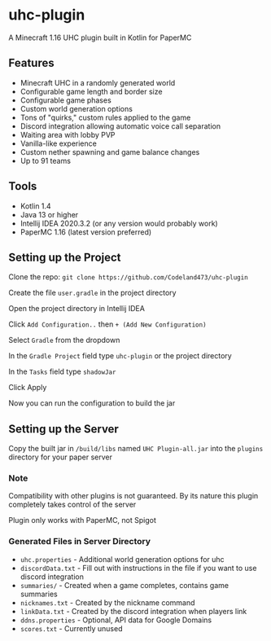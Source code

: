 # uhc-plugin

A Minecraft 1.16 UHC plugin built in Kotlin for PaperMC

## Features

* Minecraft UHC in a randomly generated world
* Configurable game length and border size
* Configurable game phases
* Custom world generation options
* Tons of "quirks," custom rules applied to the game
* Discord integration allowing automatic voice call separation
* Waiting area with lobby PVP
* Vanilla-like experience
* Custom nether spawning and game balance changes
* Up to 91 teams

## Tools

* Kotlin 1.4
* Java 13 or higher
* Intellij IDEA 2020.3.2 (or any version would probably work)
* PaperMC 1.16 (latest version preferred) 

## Setting up the Project

Clone the repo: `git clone https://github.com/Codeland473/uhc-plugin`

Create the file `user.gradle` in the project directory

Open the project directory in Intellij IDEA

Click `Add Configuration..` then `+ (Add New Configuration)`

Select `Gradle` from the dropdown

In the `Gradle Project` field type `uhc-plugin` or the project directory

In the `Tasks` field type `shadowJar`

Click Apply

Now you can run the configuration to build the jar

## Setting up the Server

Copy the built jar in `/build/libs` named `UHC Plugin-all.jar` into the `plugins` directory for your paper server

### Note

Compatibility with other plugins is not guaranteed. By its nature this plugin completely takes control of the server

Plugin only works with PaperMC, not Spigot

### Generated Files in Server Directory

* `uhc.properties` - Additional world generation options for uhc
* `discordData.txt` - Fill out with instructions in the file if you want to use discord integration
* `summaries/` - Created when a game completes, contains game summaries
* `nicknames.txt` - Created by the nickname command
* `linkData.txt` - Created by the discord integration when players link
* `ddns.properties` - Optional, API data for Google Domains 
* `scores.txt` - Currently unused
